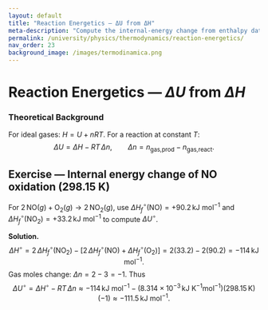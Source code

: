 ```yaml
---
layout: default
title: "Reaction Energetics — ΔU from ΔH"
meta-description: "Compute the internal‑energy change from enthalpy data: ΔU = ΔH − RT·Δn for ideal gases. Worked example for 2 NO(g) + O2(g) → 2 NO2(g)."
permalink: /university/physics/thermodynamics/reaction-energetics/
nav_order: 23
background_image: /images/termodinamica.png
---
```



# Reaction Energetics — $\Delta U$ from $\Delta H$


<div class="content-box">


### Theoretical Background
For ideal gases: $H = U + nRT$. For a reaction at constant $T$:
$$
\Delta U = \Delta H - RT\,\Delta n,\qquad \Delta n = n_{\text{gas,prod}} - n_{\text{gas,react}}.
$$


</div>


<div class="content-box">


## Exercise — Internal energy change of NO oxidation (298.15 K)
For $2\,\mathrm{NO}(g) + \mathrm{O}_2(g) \to 2\,\mathrm{NO}_2(g)$, use $\Delta H_f^\circ(\mathrm{NO})=+90.2\,\text{kJ mol}^{-1}$ and $\Delta H_f^\circ(\mathrm{NO}_2)=+33.2\,\text{kJ mol}^{-1}$ to compute $\Delta U^\circ$.


**Solution.**
$$
\Delta H^\circ = 2\,\Delta H_f^\circ(\mathrm{NO}_2) - [2\,\Delta H_f^\circ(\mathrm{NO}) + \Delta H_f^\circ(\mathrm{O}_2)] = 2(33.2) - 2(90.2) = -114\,\text{kJ mol}^{-1}.
$$
Gas moles change: $\Delta n = 2 - 3 = -1$. Thus
$$
\Delta U^\circ = \Delta H^\circ - RT\,\Delta n \approx -114\,\text{kJ mol}^{-1} - (8.314\times10^{-3}\,\text{kJ K}^{-1}\text{mol}^{-1})(298.15\,\text{K})(-1) \approx -111.5\,\text{kJ mol}^{-1}.
$$


</div>